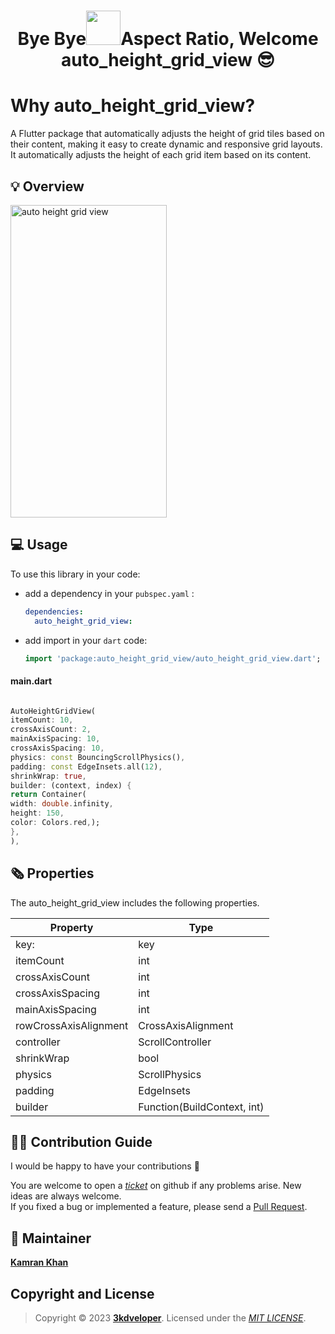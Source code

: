 <h1 align="center">Bye Bye<img src="https://github.com/mitul3737/mitul3737/blob/main/Wave.gif" height="55px" width="55px">Aspect Ratio, Welcome auto_height_grid_view 😎</h1>

# Why auto_height_grid_view?

A Flutter package that automatically adjusts the height of grid tiles based on their content, making it easy to create dynamic and responsive grid layouts. It automatically adjusts the height of each grid item based on its content.

## 💡 Overview

<img src="https://user-images.githubusercontent.com/77343380/235384723-b76f3942-f801-4bb6-9b2a-a02c2c343a4c.png" alt="auto height grid view"
width="250" height="500">

## 💻 Usage ##

To use this library in your code:

* add a dependency in your `pubspec.yaml` :

  ```yaml
  dependencies:
    auto_height_grid_view:
  ```

* add import in your `dart` code:

  ```dart
  import 'package:auto_height_grid_view/auto_height_grid_view.dart';

#### main.dart

```dart

AutoHeightGridView(
itemCount: 10,
crossAxisCount: 2,
mainAxisSpacing: 10,
crossAxisSpacing: 10,
physics: const BouncingScrollPhysics(),
padding: const EdgeInsets.all(12),
shrinkWrap: true,
builder: (context, index) {
return Container(
width: double.infinity,
height: 150,
color: Colors.red,);
},
),

```

## 🗞️ Properties

The auto_height_grid_view includes the following properties.

| Property              | Type                        |
|-----------------------|-----------------------------|
| key:                  | key                         |
| itemCount             | int                         |
| crossAxisCount        | int                         |
| crossAxisSpacing      | int                         |
| mainAxisSpacing       | int                         |
| rowCrossAxisAlignment | CrossAxisAlignment          |
| controller            | ScrollController            |
| shrinkWrap            | bool                        |
| physics               | ScrollPhysics               |
| padding               | EdgeInsets                  |
| builder               | Function(BuildContext, int) |


## 💪🏻 Contribution Guide

I would be happy to have your contributions 💙

You are welcome to open a *[ticket](https://github.com/3kdeveloper/auto_height_grid_view/issues)* on github if any problems arise. New ideas are always welcome.  
If you fixed a bug or implemented a feature, please send a [Pull Request](https://github.com/3kdeveloper/auto_height_grid_view/pulls).

## 👱 Maintainer
**[Kamran Khan](https://github.com/3kdeveloper)**

## Copyright and License

>Copyright © 2023 **[3kdveloper](https://github.com/3kdeveloper)**. Licensed under the *[MIT LICENSE](https://github.com/3kdeveloper/flags/blob/main/LICENSE)*.
